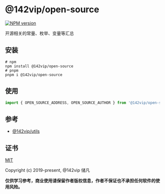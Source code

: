 # @142vip/open-source

[![NPM version](https://img.shields.io/npm/v/@142vip/open-source?labelColor=0b3d52&color=1da469&label=version)](https://www.npmjs.com/package/@142vip/open-source)

开源相关的常量、枚举、变量等汇总

## 安装

```shell
# npm
npm install @142vip/open-source
# pnpm
pnpm i @142vip/open-source
```

## 使用

```ts
import { OPEN_SOURCE_ADDRESS, OPEN_SOURCE_AUTHOR } from '@142vip/open-source'
```

## 参考

- [@142vip/utils](https://www.npmjs.com/package/@142vip/utils)

## 证书

[MIT](https://opensource.org/license/MIT)

Copyright (c) 2019-present, @142vip 储凡

**仅供学习参考，商业使用请保留作者版权信息，作者不保证也不承担任何软件的使用风险。**
